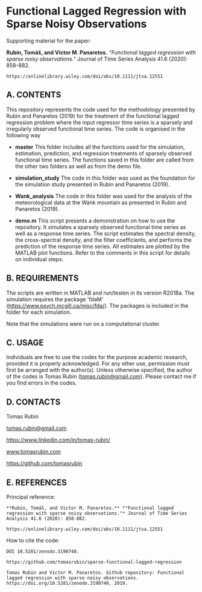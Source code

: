 Functional Lagged Regression with Sparse Noisy Observations
===========================================================

Supporting material for the paper:

**Rubín, Tomáš, and Victor M. Panaretos.** *"Functional lagged regression with sparse noisy observations."* Journal of Time Series Analysis 41.6 (2020): 858-882.
	
	https://onlinelibrary.wiley.com/doi/abs/10.1111/jtsa.12551


A. CONTENTS
-----------

This repository represents the code used for the methodology presented by Rubin and Panaretos (2019) for the treatment of the functional lagged regression problem where the input regressor time series is a sparsely and irregularly observed functional time series. The code is organised in the following way

- **master**
This folder includes all the functions used for the simulation, estimation, prediction, and regression treatments of sparsely observed functional time series. The functions saved in this folder are called from the other two folders as well as from the demo file.

- **simulation_study**
The code in this folder was used as the foundation for the simulation study presented in Rubin and Panaretos (2019).

- **Wank_analysis**
The code in this folder was used for the analysis of the meteorological data at the Wank mountain as presented in Rubin and Panaretos (2019).

- **demo.m**
This script presents a demonstration on how to use the repository. It simulates a sparsely observed functional time series as well as a response time series. The script estimates the spectral density, the cross-spectral density, and the filter coefficients, and performs the prediction of the response time series. All estimates are plotted by the MATLAB plot functions. Refer to the comments in this script for details on individual steps.
	
	

B. REQUIREMENTS
---------------

The scripts are written in MATLAB and run/testen in its version R2018a.
The simulation requires the package 'fdaM' (https://www.psych.mcgill.ca/misc/fda/). The packages is included in the folder for each simulation.

Note that the simulations were run on a computational cluster.

C. USAGE
--------

Individuals are free to use the codes for the purpose academic research, provided it is properly acknowledged. For any other use, permission must first be arranged with the author(s). Unless otherwise specified, the author of the codes is Tomas Rubin (tomas.rubin@gmail.com). Please contact me if you find errors in the codes.


D. CONTACTS
------------------
Tomas Rubin

tomas.rubin@gmail.com

https://www.linkedin.com/in/tomas-rubin/

www.tomasrubin.com

https://github.com/tomasrubin


E. REFERENCES
----------------

Principal reference:
	
	**Rubín, Tomáš, and Victor M. Panaretos.** *"Functional lagged regression with sparse noisy observations."* Journal of Time Series Analysis 41.6 (2020): 858-882.
	
	https://onlinelibrary.wiley.com/doi/abs/10.1111/jtsa.12551
			

How to cite the code:

	DOI 10.5281/zenodo.3190740.

	https://github.com/tomasrubin/sparse-functional-lagged-regression
	
	Tomas Rubin and Victor M. Panaretos. Github repository: Functional lagged regression with sparse noisy observations. https://doi.org/10.5281/zenodo.3190740, 2019.

